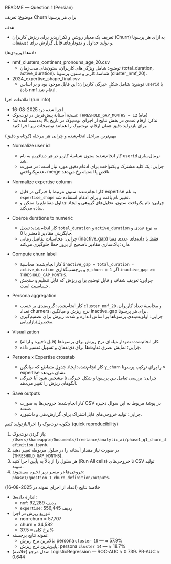 README — Question 1 (Persian)

موضوع: تعریف Churn برای هر پرسونا

هدف
- تعریف یک معیار روشن و تکرارپذیر برای ریزش کاربران (Churn) به ازای هر پرسونا و تولید جداول و نمودارهای قابل گزارش برای ذی‌نفعان.

داده‌ها (ورودی‌ها)
- nmf_clusters_continent_pronouns_age_20.csv  
  - توضیح: شامل ویژگی‌های کاربران، ستون‌های مدت‌زمان (total_duration, active_duration)، شناسهٔ کاربر و ستون پرسونا (cluster_nmf_20).
- 2024_expertise_shape_final.csv
  - توضیح: شامل شکلِ خبرگی کاربران؛ این فایل موجود بود و بر اساس `userid` با دادهٔ nmf ادغام شد.

اطلاعات اجرا (run info)
- اجرا شده در: 2025-08-16
- نسخهٔ آستانهٔ پیش‌فرض در نوت‌بوک: `THRESHOLD_GAP_MONTHS = 12` (ماه)
- تذکر: ارقام عددی در بخش نتایج از اجرای نوت‌بوک در تاریخ بالا به‌دست آمده‌اند؛ برای بازتولید دقیق همان ارقام، نوت‌بوک را همانند توضیحات زیر اجرا کنید.

مهم‌ترین مراحل انجام‌شده و چرایی هر مرحله (کوتاه و دقیق)

- Normalize user id
  - کار انجام‌شده: ستون شناسهٔ کاربر در هر دیتافریم به نام `userid` نرمال‌سازی شد.
  - چرایی: یک کلید مشترک و یکنواخت برای ادغام دقیق مورد نیاز است؛ در صورت عدم‌یکنواختی، merge ناقص یا اشتباه رخ می‌دهد.

- Normalize expertise column
  - کار انجام‌شده: ستون مرتبط با خبرگی در فایل expertise به نام `expertise_shape` تغییر نام یافت و برای ادغام استفاده شد.
  - چرایی: نام یکنواخت ستون، تحلیل‌های گروهی و ایجاد جداول متقاطع را ممکن و ساده می‌کند.

- Coerce durations to numeric
  - کار انجام‌شده: تبدیل `total_duration` و `active_duration` به نوع عددی و جایگزینی مقادیر نامعتبر با 0.
  - چرایی: محاسبات تفاضل زمانی (inactive_gap) فقط با داده‌های عددی معنا دارد؛ پاک‌سازی مقادیر ناصحیح از بروز خطا جلوگیری می‌کند.

- Compute churn label
  - کار انجام‌شده: محاسبهٔ `inactive_gap = total_duration - active_duration` و برچسب‌گذاری `y_churn = 1` اگر `inactive_gap >= THRESHOLD_GAP_MONTHS`.
  - چرایی: تعریف شفاف و قابل توضیح برای ریزش که قابل تنظیم و سنجش حساسیت است.

- Persona aggregation
  - کار انجام‌شده: گروه‌بندی بر حسب `cluster_nmf_20` و محاسبهٔ تعداد کاربران، تعداد churners، نرخ ریزش و میانگین inactive_gap برای هر پرسونا.
  - چرایی: اولویت‌بندی پرسوناها بر اساس اندازه و شدت ریزش برای تصمیم‌گیری محصول/بازاریابی.

- Visualization
  - کار انجام‌شده: نمودار میله‌ای نرخ ریزش برای پرسوناها (قابل ذخیره و ارائه).
  - چرایی: نمایش بصری تفاوت‌ها برای ذی‌نفعان و تسهیل تفسیر داده.

- Persona × Expertise crosstab
  - کار انجام‌شده: ایجاد جدول متقاطع که میانگین `y_churn` را برای ترکیب پرسونا × expertise نشان می‌دهد.
  - چرایی: بررسی تعامل بین پرسونا و شکلِ خبرگی تا مشخص شود آیا خبرگی الگوهای ریزش را تغییر می‌دهد.

- Save outputs
  - کار انجام‌شده: خروجی‌ها به صورت CSV در پوشهٔ مربوط به این سوال ذخیره شدند.
  - چرایی: تولید خروجی‌های قابل‌اشتراک برای گزارش‌دهی و داشبورد.

چگونه نوت‌بوک را اجرا/بازتولید کنیم (quick reproducibility)
1) باز کردن نوت‌بوک: `/Users/khaneapple/Documents/freelance/analytic_ai/phase1_q1_churn_definition.ipynb`.
2) در صورت نیاز مقدار آستانه را در سلول مربوطه تغییر دهید (`THRESHOLD_GAP_MONTHS`).
3) هر سلول را از بالا به پایین اجرا کنید (Run All cells) تا خروجی‌های CSV تولید شوند.
4) خروجی‌ها در مسیر زیر ذخیره می‌شوند: `phase1/question_1_churn_definition/outputs`.

خلاصهٔ نتایج (اعداد از اجرای نمونه در 2025-08-16)
- اندازهٔ داده‌ها:
  - `nmf`: 92,289 ردیف
  - `expertise`: 556,445 ردیف
- توزیع ریزش در اجرا:
  - non-churn = 57,707
  - churn = 34,582
  - نرخ کلی ≈ 37.5%
- نمونه نتایج برجسته:
  - بالاترین نرخ ریزش: persona `cluster 18` — ≈ 57.9%
  - پایین‌ترین نرخ ریزش: persona `cluster 14` — ≈ 18.7%
- مدل مرجع (خلاصه): LogisticRegression — ROC‑AUC ≈ 0.739، PR‑AUC ≈ 0.644


